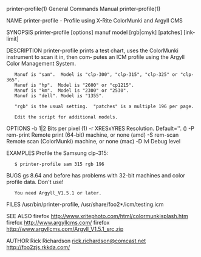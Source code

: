 printer-profile(1)                      General Commands Manual                     printer-profile(1)

NAME
       printer-profile - Profile using X-Rite ColorMunki and Argyll CMS

SYNOPSIS
       printer-profile [options] manuf model [rgb|cmyk] [patches] [ink-limit]

DESCRIPTION
       printer-profile  prints  a  test chart, uses the ColorMunki instrument to scan it in, then com‐
       putes an ICM profile using the Argyll Color Management System.

       Manuf is "sam".  Model is "clp-300", "clp-315", "clp-325" or "clp-365".
       Manuf is "hp".  Model is "2600" or "cp1215".
       Manuf is "km".  Model is "2300" or "2530".
       Manuf is "dell". Model is "1355".

       "rgb" is the usual setting.  "patches" is a multiple 196 per page.

       Edit the script for additional models.

OPTIONS
           -b 1|2        Bits per pixel (1)
           -r XRESxYRES  Resolution. Default=''. ()
           -P rem-print  Remote print (64-bit) machine, or none (amd)
           -S rem-scan   Remote scan (ColorMunki) machine, or none (mac)
           -D lvl        Debug level

EXAMPLES
       Profile the Samsung clp-315:

       $ printer-profile sam 315 rgb 196

BUGS
       gs 8.64 and before has problems with 32-bit machines and color profile data.  Don't use!

       You need Argyll_V1.5.1 or later.

FILES
       /usr/bin/printer-profile, /usr/share/foo2*/icm/testing.icm

SEE ALSO
       firefox http://www.xritephoto.com/html/colormunkisplash.htm
       firefox http://www.argyllcms.com/
       firefox http://www.argyllcms.com/Argyll_V1.5.1_src.zip

AUTHOR
       Rick Richardson <rick.richardson@comcast.net>
       http://foo2zjs.rkkda.com/

